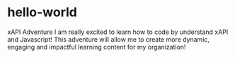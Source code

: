 # hello-world
xAPI Adventure
I am really excited to learn how to code by understand xAPI and Javascript! This adventure will allow me to create more dynamic, engaging and impactful learning content for my organization!
